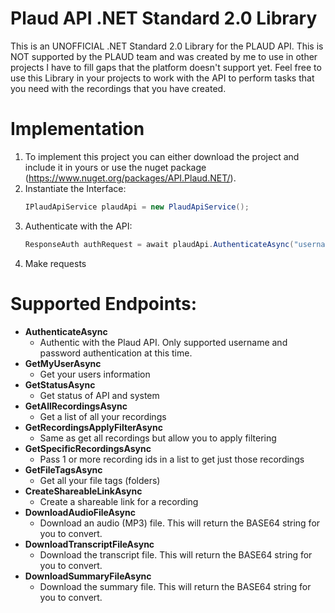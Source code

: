 # Plaud API .NET Standard 2.0 Library
This is an UNOFFICIAL .NET Standard 2.0 Library for the PLAUD API.  This is NOT supported by the PLAUD team and was created by me to use in other projects I have to fill gaps that the platform doesn't support yet.  Feel free to use this Library in your projects to work with the API to perform tasks that you need with the recordings that you have created.

# Implementation

1) To implement this project you can either download the project and include it in yours or use the nuget package (https://www.nuget.org/packages/API.Plaud.NET/).
2) Instantiate the Interface:
   ```csharp
   IPlaudApiService plaudApi = new PlaudApiService();
    ```
3) Authenticate with the API:
   ```csharp
   ResponseAuth authRequest = await plaudApi.AuthenticateAsync("username", "password");
   ```
4) Make requests

# Supported Endpoints:
- **AuthenticateAsync**
  - Authentic with the Plaud API.  Only supported username and password authentication at this time.
- **GetMyUserAsync**
  - Get your users information
- **GetStatusAsync**
  - Get status of API and system
- **GetAllRecordingsAsync**
  - Get a list of all your recordings
- **GetRecordingsApplyFilterAsync**
  - Same as get all recordings but allow you to apply filtering
- **GetSpecificRecordingsAsync**
  - Pass 1 or more recording ids in a list to get just those recordings
- **GetFileTagsAsync**
  - Get all your file tags (folders)
- **CreateShareableLinkAsync**
  - Create a shareable link for a recording
- **DownloadAudioFileAsync**
  - Download an audio (MP3) file.  This will return the BASE64 string for you to convert.
- **DownloadTranscriptFileAsync**
  - Download the transcript file.  This will return the BASE64 string for you to convert.
- **DownloadSummaryFileAsync**
  - Download the summary file.  This will return the BASE64 string for you to convert.
